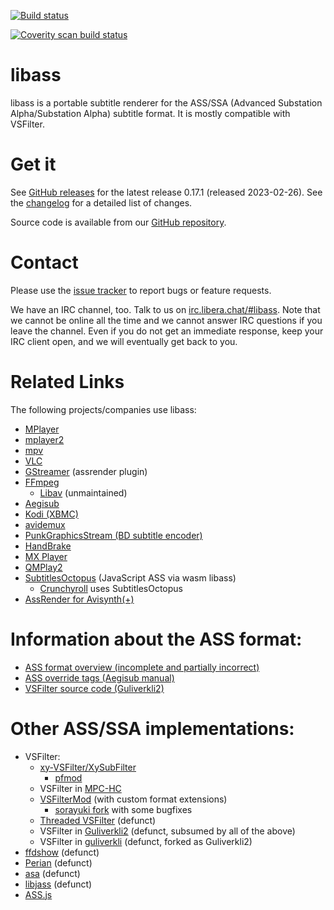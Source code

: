 [![Build status](https://github.com/libass/libass/actions/workflows/ghci.yml/badge.svg?branch=master&event=push)](https://github.com/libass/libass/actions/workflows/ghci.yml?query=branch%3Amaster+event%3Apush)

[![Coverity scan build status](https://scan.coverity.com/projects/3531/badge.svg)](https://scan.coverity.com/projects/3531)

libass
======
libass is a portable subtitle renderer for the ASS/SSA (Advanced Substation Alpha/Substation Alpha) subtitle format. It is mostly compatible with VSFilter.

Get it
======
See [GitHub releases](https://github.com/libass/libass/releases) for the latest release 0.17.1 (released 2023-02-26).
See the [changelog](https://github.com/libass/libass/blob/master/Changelog) for a detailed list of changes.

Source code is available from our [GitHub repository](https://github.com/libass/libass).

Contact
=======
Please use the [issue tracker](https://github.com/libass/libass/issues?state=open) to report bugs or feature requests.

We have an IRC channel, too. Talk to us on [irc.libera.chat/#libass](https://web.libera.chat/#libass). Note that we cannot be online all the time and we cannot answer IRC questions if you leave the channel. Even if you do not get an immediate response, keep your IRC client open, and we will eventually get back to you.

Related Links
=============
The following projects/companies use libass:

- [MPlayer](http://www.mplayerhq.hu/)
- [mplayer2](http://www.mplayer2.org/)
- [mpv](http://mpv.io/)
- [VLC](http://www.videolan.org/)
- [GStreamer](http://gstreamer.freedesktop.org/) (assrender plugin)
- [FFmpeg](http://ffmpeg.org/)
  - [Libav](http://libav.org/) (unmaintained)
- [Aegisub](http://www.aegisub.org/)
- [Kodi (XBMC)](http://kodi.tv/)
- [avidemux](http://fixounet.free.fr/avidemux/)
- [PunkGraphicsStream (BD subtitle encoder)](http://code.google.com/p/punkgraphicstream/)
- [HandBrake](http://handbrake.fr/)
- [MX Player](https://play.google.com/store/apps/details?id=com.mxtech.videoplayer.ad)
- [QMPlay2](http://zaps166.sourceforge.net/?app=QMPlay2)
- [SubtitlesOctopus](https://github.com/libass/JavascriptSubtitlesOctopus) (JavaScript ASS via wasm libass)
  - [Crunchyroll](http://www.crunchyroll.com/) uses SubtitlesOctopus
- [AssRender for Avisynth(+)](http://avisynth.nl/index.php/AssRender)

Information about the ASS format:
=================================
- [ASS format overview (incomplete and partially incorrect)](http://moodub.free.fr/video/ass-specs.doc)
- [ASS override tags (Aegisub manual)](http://docs.aegisub.org/latest/ASS_Tags/)
- [VSFilter source code (Guliverkli2)](http://sourceforge.net/p/guliverkli2/code/HEAD/tree/src/subtitles/)

Other ASS/SSA implementations:
==============================
- VSFilter:
  - [xy-VSFilter/XySubFilter](https://github.com/Cyberbeing/xy-VSFilter/)
    - [pfmod](https://github.com/pinterf/xy-VSFilter/)
  - VSFilter in [MPC-HC](https://github.com/clsid2/mpc-hc/tree/develop/src/filters/transform/VSFilter/)
  - [VSFilterMod](https://code.google.com/archive/p/vsfiltermod/) (with custom format extensions)
    - [sorayuki fork](https://github.com/sorayuki/VSFilterMod/) with some bugfixes
  - [Threaded VSFilter](https://code.google.com/p/threaded-vsfilter/) (defunct)
  - VSFilter in [Guliverkli2](http://sourceforge.net/projects/guliverkli2/) (defunct, subsumed by all of the above)
  - VSFilter in [guliverkli](http://sourceforge.net/projects/guliverkli/) (defunct, forked as Guliverkli2)
- [ffdshow](http://ffdshow-tryout.sourceforge.net/) (defunct)
- [Perian](https://github.com/MaddTheSane/perian) (defunct)
- [asa](https://web.archive.org/web/20110906033709/http://asa.diac24.net/) (defunct)
- [libjass](https://github.com/Arnavion/libjass) (defunct)
- [ASS.js](https://github.com/weizhenye/ASS)
